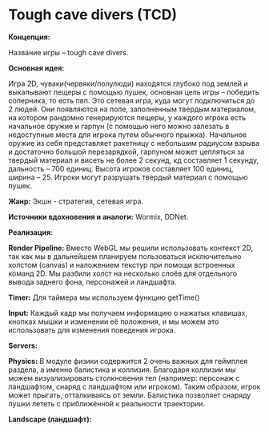 # Tough cave divers (TCD)

**Концепция:**

Название игры – tough cave divers.

**Основная идея:**

Игра 2D, чуваки(червяки/полулюди) находятся глубоко под землей и выкапывают пещеры с помощью пушек, основная цель игры – победить соперника, то есть пвп. Это сетевая игра, куда могут подключиться до 2 людей. Они появляются на поле, заполненным твердым материалом, на котором рандомно генерируются пещеры, у каждого игрока есть начальное оружие и гарпун (с помощью него можно залезать в недоступные места для игрока путем обычного прыжка). Начальное оружие из себя представляет ракетницу с небольшим радиусом взрыва и достаточно большой перезарядкой, гарпуном может цепляться за твердый материал и висеть не более 2 секунд, кд составляет 1 секунду, дальность – 700 единиц. Высота игроков составляет 100 единиц, ширина – 25. Игроки могут разрушать твердый материал с помощью пушек.

**Жанр:**
Экшн - стратегия, сетевая игра.

**Источники вдохновения и аналоги:**
Wormix, DDNet.

**Реализация:**

**Render Pipeline:**
Вместо WebGL мы решили использовать контекст 2D, так как мы в дальнейшем планируем пользоваться исключительно холстом (canvas) и наложением текстур при помощи встроенных команд 2D. Мы разбили холст на несколько слоёв для отдельного вывода заднего фона, персонажей и ландшафта.

**Timer:**
Для таймера мы используем функцию getTime()

**Input:**
Каждый кадр мы получаем информацию о нажатых клавишах, кнопках мышки и изменении её положения, и мы можем это использовать для изменения поведения игрока.

**Servers:**

**Physics:**
В модуле физики содержится 2 очень важных для геймплея раздела, а именно балистика и коллизия. Благодаря коллизии мы можем визуализировать столкновения тел (например: персонаж с ландшафтом, снаряд с ландшафтом или игроком). Таким образом, игрок может прыгать, отталкиваясь от земли. Балистика позволяет снаряду пушки лететь с приближённой к реальности траектории.

**Landscape (ландшафт):**
